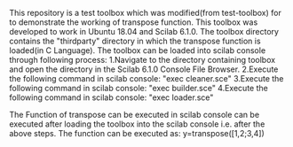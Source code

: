 This repository is a test toolbox which was modified(from test-toolbox) for to demonstrate the working of transpose function. This toolbox was developed to work in Ubuntu 18.04 and Scilab 6.1.0. The toolbox directory contains the "thirdparty" directory in which the transpose function is loaded(in C Language). The toolbox can be loaded into scilab console through following process:
1.Navigate to the directory containing toolbox and open the directory in the Scilab 6.1.0 Console File Browser.
2.Execute the following command in scilab console: "exec cleaner.sce"
3.Execute the following command in scilab console: "exec builder.sce"
4.Execute the following command in scilab console: "exec loader.sce"

The Function of transpose can be executed in scilab console can be executed after loading the toolbox into the scilab console i.e. after the above steps. The function can be executed as:
y=transpose([1,2;3,4])
